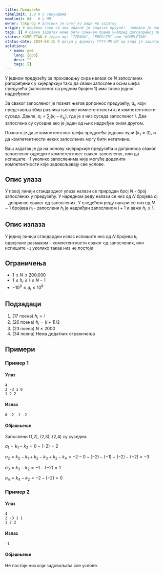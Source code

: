 ```yaml
---
title: Предузеће
timelimit: 1.0 # у секундама
memlimit: 64   # y MB
owner: takprog # власник је онај ко ради на задатку
origin: # опционо (ако се зна одакле је задатак преузет, пожељно је навести извор)
tags: [] # сваки задатак може бити означен према унапред договореној листи ознака
status: KOMPLETAN # један од: "IZRADA", "PREGLED" или "KOMPLETAN".
status-date: 2024-08-15 # датум у формату YYYY-MM-DD од када је задатак у наведеном статусу
solutions:
  - name: ex0
    lang: [cpp]
    desc: ""
    tags: []
---
```


У једном предузећу за производњу сира налази се $N$ запослених рапоређених у хијерархији тако да сваки запослени осим шефа предузећа (запосленог са редним бројем 1) има тачно једног надређеног.

За сваког запосленог је познат његов допринос предузећу, $a_{i}$, који представља збир разлика његове компетентности $k_{i}$ и компетентности суседа. Дакле, $a_{i}=\sum_{j}(k_{i}-k_{s_{j}})$,  где је $s$ низ суседа запосленог $i$. Два запослена су суседна ако је један од њих надређен оном другом.

Познато је да је компетентност шефа предузећа једнака нули ($k_{1}=0$), и да компетентности неких запослених могу бити негативне.

Ваш задатак је да на основу хијерархије предузећа и доприноса сваког запосленог одредите компетентност сваког запосленог, или да испишете $-1$ уколико запосленима није могуће доделити компетентности које задовољавају све услове.

## Опис улаза

У првој линији стандардног улаза налази се природан број $N$ - број запослених у предузећу.  У наредном  реду налази се низ од $N$ бројева $a_{i}$ - допринос сваког од запослених.  У следећем реду налази се низ од $N-1$ бројева $h_{i}$ - zапослени $h_{i}$ је надређен zапосленом $i+1$ и важи $h_{i}\leq i$.

## Опис излаза

У једној линији стандардни излаз испишите низ од $N$ бројева $k_{i}$ одвојених размаком - компетентности сваког од запослених, или испишите `-1` уколико такав низ не постоји.

## Ограничења

-   $1 \leq N\leq 200.000$
-   $1 \leq h_{i}\leq i\leq N-1$
-   $-10^{9} \leq a_{i} \leq 10^{9}$

## Подзадаци

1. (17 поена)  $h_{i}=i$
2. (26 поена)  $h_{i}=(i+1)/2$
3. (23 поена)  $N\leq 2000$
4. (34 поена)  Нема додатних ограничења

## Примери

### Пример 1

#### Улаз

```
4
2 -3 1 0
1 2 2
```

#### Излаз

```
0 -2 -1 -2
```

#### Објашњење

Запослени (1,2), (2,3), (2,4) су суседни.

$a_{1}=k_{1}-k_{2}=0-(-2)=2$

$a_{2}=k_{2}-k_{1}+k_{2}-k_{3}+k_{2}-k_{4}=-2-0+(-2)-(-1)+(-2)-(-2)=-3$

$a_{3}=k_{3}-k_{2}=-1-(-2)=1$

$a_{4}=k_{4}-k_{2}=-2-(-2)=0$

### Пример 2

#### Улаз

```
4
2 -3 1 1
1 2 2
```

#### Излаз

```
-1
```

#### Објашњење

Не постоји низ који задовољава све услове.
